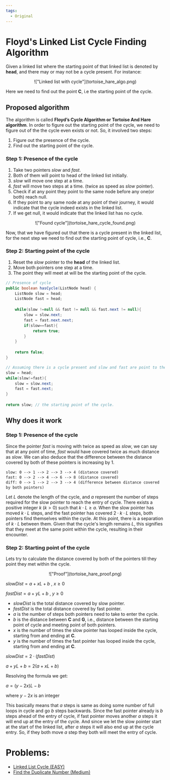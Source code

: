 ```yaml
---
tags:
  - Original
---
```


# Floyd's Linked List Cycle Finding Algorithm

Given a linked list where the starting point of that linked list is denoted by **head**, and there may or may not be a cycle present. For instance:

<center>!["Linked list with cycle"](tortoise_hare_algo.png)</center>

Here we need to find out the point **C**, i.e the starting point of the cycle.

## Proposed algorithm
The algorithm is called **Floyd’s Cycle Algorithm or Tortoise And Hare algorithm**.
In order to figure out the starting point of the cycle, we need to figure out of the the cycle even exists or not.
So, it involved two steps:
1. Figure out the presence of the cycle.
2. Find out the starting point of the cycle.

### Step 1: Presence of the cycle
1. Take two pointers $slow$ and $fast$.
2. Both of them will point to head of the linked list initially.
3. $slow$ will move one step at a time.
4. $fast$ will move two steps at a time. (twice as speed as $slow$ pointer).
5. Check if at any point they point to the same node before any one(or both) reach null.
6. If they point to any same node at any point of their journey, it would indicate that the cycle indeed exists in the linked list.
7. If we get null, it would indicate that the linked list has no cycle.

<center>!["Found cycle"](tortoise_hare_cycle_found.png)</center>

Now, that we have figured out that there is a cycle present in the linked list, for the next step we need to find out the starting point of cycle, i.e., **C**.
### Step 2: Starting point of the cycle
1. Reset the $slow$ pointer to the **head** of the linked list.
2. Move both pointers one step at a time.
3. The point they will meet at will be the starting point of the cycle.

```java
// Presence of cycle
public boolean hasCycle(ListNode head) {
    ListNode slow = head;
    ListNode fast = head;

    while(slow !=null && fast != null && fast.next != null){
        slow = slow.next;
        fast = fast.next.next;
        if(slow==fast){
            return true;
        }
    }

    return false;
}
```

```java
// Assuming there is a cycle present and slow and fast are point to their meeting point
slow = head;
while(slow!=fast){
	slow = slow.next;
	fast = fast.next;
}

return slow; // the starting point of the cycle.
```

## Why does it work

### Step 1: Presence of the cycle
Since the pointer $fast$ is moving with twice as speed as $slow$, we can say that at any point of time, $fast$ would have covered twice as much distance as $slow$.
We can also deduce that the difference between the distance covered by both of these pointers is increasing by $1$. 
```
slow: 0 --> 1 --> 2 --> 3 --> 4 (distance covered)
fast: 0 --> 2 --> 4 --> 6 --> 8 (distance covered)
diff: 0 --> 1 --> 2 --> 3 --> 4 (difference between distance covered by both pointers)
```
Let $L$ denote the length of the cycle, and $a$ represent the number of steps required for the slow pointer to reach the entry of cycle. There exists a positive integer $k$ ($k > 0$) such that $k \cdot L \geq a$.
When the slow pointer has moved $k \cdot L$ steps, and the fast pointer has covered $2 \cdot k \cdot L$ steps, both pointers find themselves within the cycle. At this point, there is a separation of $k \cdot L$ between them. Given that the cycle's length remains $L$, this signifies that they meet at the same point within the cycle, resulting in their encounter.

### Step 2: Starting point of the cycle

Lets try to calculate the distance covered by both of the pointers till they point they met within the cycle.

<center>!["Proof"](tortoise_hare_proof.png)</center>

$slowDist = a + xL + b$            , $x\ge0$

$fastDist = a + yL + b$            , $y\ge0$

- $slowDist$ is the total distance covered by slow pointer.
- $fastDist$ is the total distance covered by fast pointer.
- $a$ is the number of steps both pointers need to take to enter the cycle.
- $b$ is the distance between **C** and **G**, i.e., distance between the starting point of cycle and meeting point of both pointers.
- $x$ is the number of times the slow pointer has looped inside the cycle, starting from and ending at **C**.
- $y$ is the number of times the fast pointer has looped inside the cycle, starting from and ending at **C**.

$slowDist = 2 \cdot (fastDist)$

$a + yL + b = 2(a + xL + b)$

Resolving the formula we get:

$a=(y-2x)L-b$

where $y-2x$ is an integer

This basically means that $a$ steps is same as doing some number of full loops in cycle and go $b$ steps backwards.
Since the fast pointer already is $b$ steps ahead of the entry of cycle, if fast pointer moves another $a$ steps it will end up at the entry of the cycle.
And since we let the slow pointer start at the start of the linked list, after $a$ steps it will also end up at the cycle entry. So, if they both move $a$ step they both will meet the entry of cycle.

# Problems:
- [Linked List Cycle (EASY)](https://leetcode.com/problems/linked-list-cycle/)
- [Find the Duplicate Number (Medium)](https://leetcode.com/problems/find-the-duplicate-number/)

